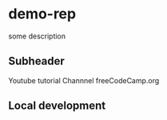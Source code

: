 # demo-rep

some description

## Subheader

Youtube tutorial Channnel freeCodeCamp.org

## Local development





